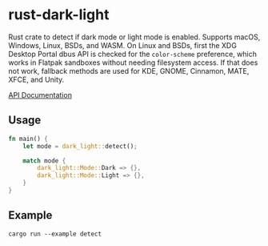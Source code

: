 # rust-dark-light

Rust crate to detect if dark mode or light mode is enabled. Supports macOS, Windows, Linux, BSDs, and WASM. On Linux and BSDs, first the XDG Desktop Portal dbus API is checked for the `color-scheme` preference, which works in Flatpak sandboxes without needing filesystem access. If that does not work, fallback methods are used for KDE, GNOME, Cinnamon, MATE, XFCE, and Unity.

[API Documentation](https://docs.rs/dark-light/)

## Usage

```rust
fn main() {
    let mode = dark_light::detect();

    match mode {
        dark_light::Mode::Dark => {},
        dark_light::Mode::Light => {},
    }
}
```

## Example

```
cargo run --example detect
```

